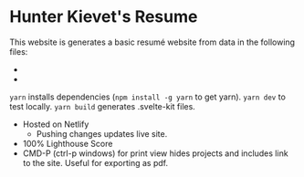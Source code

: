 # Hunter Kievet's Resume

This website is generates a basic resumé website from data in the following files:

- [](src/lib/projects.ts)
- [](src/lib/resume-data.ts)

`yarn` installs dependencies (`npm install -g yarn` to get yarn).
`yarn dev` to test locally.
`yarn build` generates .svelte-kit files.

* Hosted on Netlify
  - Pushing changes updates live site.
* 100% Lighthouse Score
* CMD-P (ctrl-p windows) for print view hides projects and includes link to the site.  Useful for exporting as pdf.
